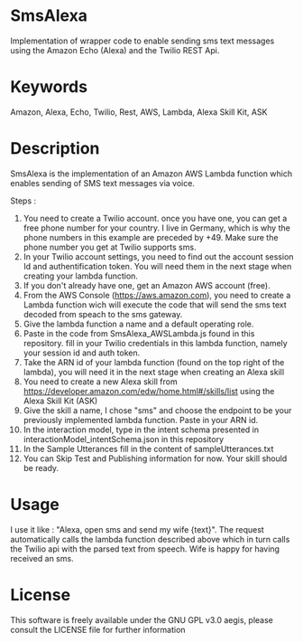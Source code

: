 # SmsAlexa
Implementation of wrapper code to enable sending sms text messages using the Amazon Echo (Alexa) and the Twilio REST Api.

# Keywords 
Amazon, Alexa, Echo, Twilio, Rest, AWS, Lambda, Alexa Skill Kit, ASK

# Description
 SmsAlexa is the implementation of an Amazon AWS Lambda function which enables sending of SMS text messages via voice.

 Steps : 
  
 1. You need to create a Twilio account. once you have one, you can get a free phone number for your country. I live in Germany, which is why the phone numbers in this example are preceded by +49. Make sure the phone number you get at Twilio supports sms.
 2. In your Twilio account settings, you need to find out the account session Id and authentification token. You will need them in the next stage when creating your lambda function.
 3. If you don't already have one, get an Amazon AWS account (free). 
 4. From the AWS Console (https://aws.amazon.com), you need to create a Lambda function wich will execute the code that will send the sms text decoded from speach to the sms gateway.
 5. Give the lambda function a name and a default operating role.
 6. Paste in the code from SmsAlexa_AWSLambda.js found in this repository. fill in your Twilio credentials in this lambda function, namely your session id and auth token.
 7. Take the ARN id of your lambda function (found on the top right of the lambda), you will need it in the next stage when creating an Alexa skill
 8. You need to create a new Alexa skill from https://developer.amazon.com/edw/home.html#/skills/list using the Alexa Skill Kit (ASK)
 9. Give the skill a name, I chose "sms" and choose the endpoint to be your previously implemented lambda function. Paste in your ARN id.
 10. In the interaction model, type in the intent schema presented in interactionModel_intentSchema.json in this repository
 11. In the Sample Utterances fill in the content of sampleUtterances.txt
 12. You can Skip Test and Publishing information for now. Your skill should be ready.
 
# Usage
I use it like : "Alexa, open sms and send my wife {text}". The request automatically calls the lambda function described above which in turn calls the Twilio api with the parsed text from speech. Wife is happy for having received an sms. 
 
# License
This software is freely available under the GNU GPL v3.0 aegis, please consult the LICENSE file for further information
